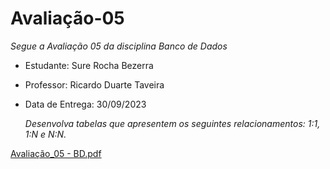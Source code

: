 # Avaliação-05

*Segue a Avaliação 05 da disciplina Banco de Dados*

* Estudante: Sure Rocha Bezerra 

* Professor: Ricardo Duarte Taveira

* Data de Entrega: 30/09/2023

  *Desenvolva tabelas que apresentem os seguintes relacionamentos: 1:1, 1:N e N:N.*

[Avaliação_05 - BD.pdf](https://github.com/surerocha/bd-p4-info/blob/main/avaliacoes/avaliacao-05/Avalia%C3%A7%C3%A3o05_BancoDeDados.pdf)
